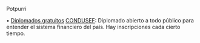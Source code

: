 Potpurri

• [Diplomados gratuitos](https://diplomado.condusef.gob.mx/#) [CONDUSEF](https://diplomado.condusef.gob.mx/#): Diplomado abierto a todo público para entender el sistema financiero del país. Hay inscripciones cada cierto tiempo.
